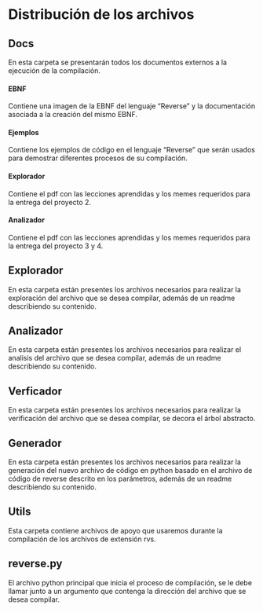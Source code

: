 # Distribución de los archivos

## Docs
En esta carpeta se presentarán todos los documentos externos a la ejecución de la compilación. 
#### EBNF
Contiene una imagen de la EBNF del lenguaje “Reverse” y la documentación asociada a la creación del mismo EBNF.
#### Ejemplos
Contiene los ejemplos de código en el lenguaje “Reverse” que serán usados para demostrar diferentes procesos de su compilación.
#### Explorador
Contiene el pdf con las lecciones aprendidas y los memes requeridos para la entrega del proyecto 2.
#### Analizador
Contiene el pdf con las lecciones aprendidas y los memes requeridos para la entrega del proyecto 3 y 4.
## Explorador
En esta carpeta están presentes los archivos necesarios para realizar la exploración del archivo que se desea compilar, además de un readme describiendo su contenido.
## Analizador
En esta carpeta están presentes los archivos necesarios para realizar el analisis  del archivo que se desea compilar, además de un readme describiendo su contenido.
## Verficador
En esta carpeta están presentes los archivos necesarios para realizar la verificación del archivo que se desea compilar, se decora el árbol abstracto.
## Generador
En esta carpeta están presentes los archivos necesarios para realizar la generación del nuevo archivo de código en python basado en el archivo de código de reverse descrito en los parámetros, además de un readme describiendo su contenido.
## Utils
Esta carpeta contiene archivos de apoyo que usaremos durante la compilación de los archivos de extensión rvs.
## reverse.py
El archivo python principal que inicia el proceso de compilación, se le debe llamar junto a un argumento que contenga la dirección del archivo que se desea compilar.  

